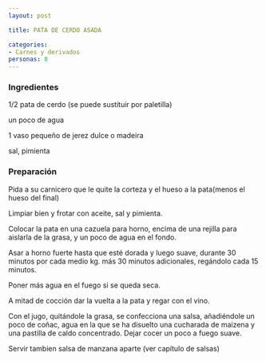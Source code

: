 ```yaml
---
layout: post

title: PATA DE CERDO ASADA

categories:
- Carnes y derivados
personas: 8 
---
```

<h3>Ingredientes</h3>
1/2 pata de cerdo (se puede sustituir por paletilla)

un poco de agua

1 vaso pequeño de jerez dulce o madeira

sal, pimienta

<h3>Preparación</h3>
Pida a su carnicero que le quite la corteza y el hueso a la pata(menos el hueso del final)

Limpiar bien y frotar con aceite, sal y pimienta.

Colocar la pata en una cazuela para horno, encima de una rejilla para aislarla de la grasa, y un poco de agua en el fondo.

Asar a horno fuerte hasta que esté dorada y luego suave, durante 30 minutos por cada medio kg. más 30 minutos adicionales, regándolo cada 15 minutos.

Poner más agua en el fuego si se queda seca.

A mitad de cocción dar la vuelta a la pata y regar con el vino.

Con el jugo, quitándole la grasa, se confecciona una salsa, añadiéndole un poco de coñac, agua en la que se ha disuelto una cucharada de maizena y una pastilla de caldo concentrado. Dejar cocer un poco a fuego suave.

Servir tambien salsa de manzana aparte (ver capítulo de salsas)